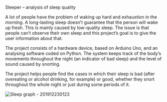 Sleeper – analysis of sleep quality

A lot of people have the problem of waking up hard and exhaustion in the morning. A long-lasting sleep doesn’t guarantee that the person will wake up fresh. This is mainly caused by low-quality sleep. The issue is that people can’t observe their own sleep and this project’s goal is to give the user information about that.

The project consists of a hardware device, based on Arduino Uno, and an  analysing software coded on Python. The system keeps track of the body’s movements throughout the night (an indicator of bad sleep) and the level of sound caused by snorting.

The project helps people find the cases in which their sleep is bad (after overeating or alcohol drinking, for example) or good, whether they snort throughout the whole night or just during some periods of it. 


![Sleep graph - 201912230123](https://user-images.githubusercontent.com/57328380/74420743-9c9d5f00-4e54-11ea-97ef-0e676a75aba0.png)
